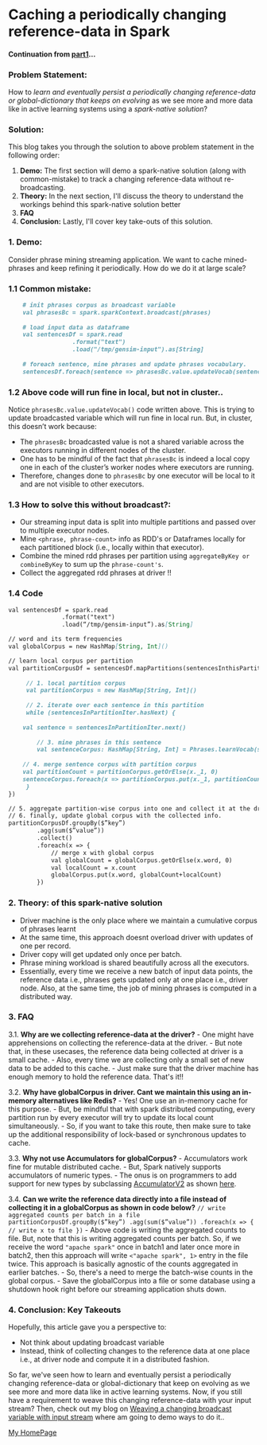 # Caching a periodically changing reference-data in Spark

#### Continuation from [part1](https://spoddutur.github.io/spark-notes/reb)...

### Problem Statement:
How to _learn and eventually persist a periodically changing reference-data or global-dictionary that keeps on evolving_ as we see more and more data like in active learning systems using a _spark-native solution_? 

### Solution:
This blog takes you through the solution to above problem statement in the following order:
1. **Demo:** The first section will demo a spark-native solution (along with common-mistake) to track a changing reference-data without re-broadcasting.
2. **Theory:** In the next section, I'll discuss the theory to understand the workings behind this spark-native solution better
3. **FAQ**
4. **Conclusion:** Lastly, I'll cover key take-outs of this solution.

### 1. Demo:
Consider phrase mining streaming application. We want to cache mined-phrases and keep refining it periodically. How do we do it at large scale?

### 1.1 Common mistake:
```markdown
    # init phrases corpus as broadcast variable
    val phrasesBc = spark.sparkContext.broadcast(phrases)
    
    # load input data as dataframe
    val sentencesDf = spark.read
   			      .format("text")
			      .load("/tmp/gensim-input").as[String]
			      
    # foreach sentence, mine phrases and update phrases vocabulary.
    sentencesDf.foreach(sentence => phrasesBc.value.updateVocab(sentence))
```

### 1.2 Above code will run fine in local, but not in cluster..
Notice `phrasesBc.value.updateVocab()` code written above. This is trying to update broadcasted variable which will run fine in local run. But, in cluster, this doesn’t work because:
- The `phrasesBc` broadcasted value is not a shared variable across the executors running in different nodes of the cluster.  
- One has to be mindful of the fact that `phrasesBc` is indeed a local copy one in  each of the cluster’s worker nodes where executors are running. 
- Therefore, changes done to `phrasesBc` by one executor will be local to it and are not visible to other executors.

### 1.3 How to solve this without broadcast?:
- Our streaming input data is split into multiple partitions and passed over to multiple executor nodes.
- Mine `<phrase, phrase-count>` info as RDD's or Dataframes locally for each partitioned block (i.e., locally within that executor).
- Combine the mined rdd phrases per partition using `aggregateByKey or combineByKey` to sum up the `phrase-count's`.
- Collect the aggregated rdd phrases at driver !!

### 1.4 Code
```markdown
val sentencesDf = spark.read
   		       .format("text")
		       .load(“/tmp/gensim-input”).as[String]

// word and its term frequencies
val globalCorpus = new HashMap[String, Int]()

// learn local corpus per partition
val partitionCorpusDf = sentencesDf.mapPartitions(sentencesInthisPartitionIterator => {
      
     // 1. local partition corpus
     val partitionCorpus = new HashMap[String, Int]() 
     
     // 2. iterate over each sentence in this partition
     while (sentencesInPartitionIter.hasNext) {
     
	val sentence = sentencesInPartitionIter.next()
     
        // 3. mine phrases in this sentence 
        val sentenceCorpus: HashMap[String, Int] = Phrases.learnVocab(sentence)
	
	// 4. merge sentence corpus with partition corpus
	val partitionCount = partitionCorpus.getOrElse(x._1, 0)
	sentenceCorpus.foreach(x => partitionCorpus.put(x._1, partitionCount + x._2))	
     }
})

// 5. aggregate partition-wise corpus into one and collect it at the driver.
// 6. finally, update global corpus with the collected info.
partitionCorpusDf.groupBy($”key”)
		.agg(sum($”value”))
		.collect()
		.foreach(x => {
			// merge x with global corpus
			val globalCount = globalCorpus.getOrElse(x.word, 0)
			val localCount = x.count
			globalCorpus.put(x.word, globalCount+localCount)
		})
```

### 2. **Theory:** of this spark-native solution
- Driver machine is the only place where we maintain a cumulative corpus of phrases learnt
- At the same time, this approach doesnt overload driver with updates of one per record.
- Driver copy will get updated only once per batch.
- Phrase mining workload is shared beautifully across all the executors.
- Essentially, every time we receive a new batch of input data points, the reference data i.e., phrases gets updated only at one place i.e., driver node. Also, at the same time, the job of mining phrases is computed in a distributed way.

### 3. FAQ
3.1. **Why are we collecting reference-data at the driver?**
	- One might have apprehensions on collecting the reference-data at the driver.
	- But note that, in these usecases, the reference data being collected at driver is a small cache.
	- Also, every time we are collecting only a small set of new data to be added to this cache.
	- Just make sure that the driver machine has enough memory to hold the reference data. That's it!! 

3.2. **Why have globalCorpus in driver. Cant we maintain this using an in-memory alternatives like Redis?**
	- Yes! One use an in-memory cache for this purpose.
	- But, be mindful that with spark distributed computing, every partition run by every executor will try to update its local count simultaneously. 
	- So, if you want to take this route, then make sure to take up the additional responsibility of lock-based or synchronous updates to cache.
	
3.3. **Why not use Accumulators for globalCorpus?**
	- Accumulators work fine for mutable distributed cache.
	- But, Spark natively supports accumulators of numeric types.
	- The onus is on programmers to add support for new types by subclassing [AccumulatorV2](https://spark.apache.org/docs/2.2.0/api/scala/index.html#org.apache.spark.util.AccumulatorV2) as shown [here](https://spark.apache.org/docs/2.2.0/rdd-programming-guide.html#accumulators).

3.4. **Can we write the reference data directly into a file instead of collecting it in a globalCorpus as shown in code below?**
	```
	// write aggregated counts per batch in a file
	partitionCorpusDf.groupBy($”key”)
		.agg(sum($”value”))
		.foreach(x => {
			// write x to file
		})
	```
	- Above code is writing the aggregated counts to file. But, note that this is writing aggregated counts per batch. So, if we receive the word `"apache spark"` once in batch1 and later once more in batch2, then this approach will write `<"apache spark", 1>` entry in the file twice. This approach is basically agnostic of the counts aggregated in earlier batches.
	- So, there's a need to merge the batch-wise counts in the global corpus.
	- Save the globalCorpus into a file or some database using a shutdown hook right before our streaming application shuts down.

### 4. Conclusion: Key Takeouts
Hopefully, this article gave you a perspective to:
- Not think about updating broadcast variable
- Instead, think of collecting changes to the reference data at one place i.e., at driver node and compute it in a distributed fashion.

So far, we've seen how to learn and eventually persist a periodically changing reference-data or global-dictionary that keep on evolving as we see more and more data like in active learning systems. Now, if you still have a requirement to weave this changing reference-data with your input stream? Then, check out my blog on [Weaving a changing broadcast variable with input stream](https://spoddutur.github.io/spark-notes/weaving_a_changing_broadcast_variable) where am going to demo ways to do it..

[My HomePage](https://spoddutur.github.io/spark-notes/)
